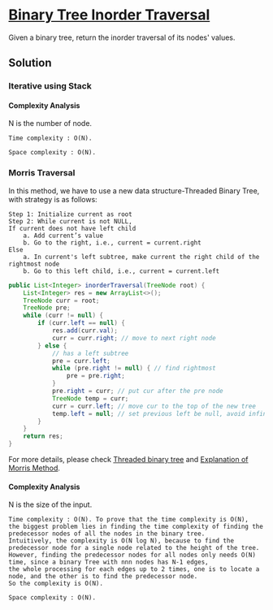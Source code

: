 # [Binary Tree Inorder Traversal](https://leetcode.com/articles/binary-tree-inorder-traversal/#)

Given a binary tree, return the inorder traversal of its nodes' values.

## Solution

### Iterative using Stack

#### Complexity Analysis

N is the number of node.

    Time complexity : O(N).

    Space complexity : O(N). 

### Morris Traversal
    
In this method, we have to use a new data structure-Threaded Binary Tree, with strategy is as follows:

    Step 1: Initialize current as root
    Step 2: While current is not NULL,
    If current does not have left child
        a. Add current’s value
        b. Go to the right, i.e., current = current.right
    Else
        a. In current's left subtree, make current the right child of the rightmost node
        b. Go to this left child, i.e., current = current.left

```java
public List<Integer> inorderTraversal(TreeNode root) {
    List<Integer> res = new ArrayList<>();
    TreeNode curr = root;
    TreeNode pre;
    while (curr != null) {
        if (curr.left == null) {
            res.add(curr.val);
            curr = curr.right; // move to next right node
        } else { 
            // has a left subtree
            pre = curr.left;
            while (pre.right != null) { // find rightmost
                pre = pre.right;
            }
            pre.right = curr; // put cur after the pre node
            TreeNode temp = curr; 
            curr = curr.left; // move cur to the top of the new tree
            temp.left = null; // set previous left be null, avoid infinite loops
        }
    }
    return res;
}
```

For more details, please check [Threaded binary tree](https://en.wikipedia.org/wiki/Threaded_binary_tree)
and [Explanation of Morris Method](https://stackoverflow.com/questions/5502916/explain-morris-inorder-tree-traversal-without-using-stacks-or-recursion).

#### Complexity Analysis

N is the size of the input.

    Time complexity : O(N). To prove that the time complexity is O(N),
    the biggest problem lies in finding the time complexity of finding the predecessor nodes of all the nodes in the binary tree. 
    Intuitively, the complexity is O(N log⁡ N), because to find the predecessor node for a single node related to the height of the tree.
    However, finding the predecessor nodes for all nodes only needs O(N) time, since a binary Tree with nnn nodes has N-1 edges,
    the whole processing for each edges up to 2 times, one is to locate a node, and the other is to find the predecessor node.
    So the complexity is O(N).

    Space complexity : O(N). 

